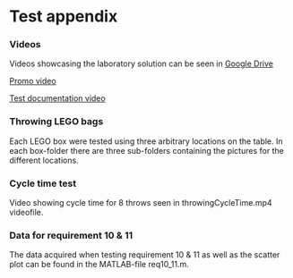<h1> Test appendix </h1>

<h3> Videos </h3>
Videos showcasing the laboratory solution can be seen in <a href="https://drive.google.com/drive/folders/1Sxk1JkQuaOvD9z1L5gSO6Yf9oyZ0uA43?usp=sharing" target="_blank">Google Drive</a>

<a href="https://drive.google.com/file/d/1GwJTsadVUrH_Q-2iQoINF2EjBI7Nsj9h/view?usp=sharing" target="_blank">Promo video</a>

<a href="https://drive.google.com/file/d/1DOoXYBpXOjhF6RfN_Xaj0Yox6oW_lzNt/view?usp=sharing" target="_blank">Test documentation video</a>

<h3> Throwing LEGO bags</h3>
Each LEGO box were tested using three arbitrary locations on the table. In each box-folder
there are three sub-folders containing the pictures for the different locations.

<h3> Cycle time test </h3>
Video showing cycle time for 8 throws seen in throwingCycleTime.mp4 videofile.

<h3> Data for requirement 10 & 11 </h3>
The data acquired when testing requirement 10 & 11 as well as the scatter plot can be found in the MATLAB-file req10_11.m.
